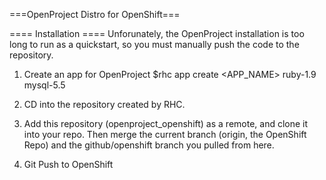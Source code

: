 ===OpenProject Distro for OpenShift===

==== Installation ====
Unforunately, the OpenProject installation is too long to run as a quickstart, so you must manually push the code to the repository.

1) Create an app for OpenProject
$rhc app create <APP_NAME> ruby-1.9 mysql-5.5

2) CD into the repository created by RHC.

3) Add this repository (openproject_openshift) as a remote, and clone it into your repo.  Then merge the current branch (origin, the OpenShift Repo) and the github/openshift branch you pulled from here.

4) Git Push to OpenShift

